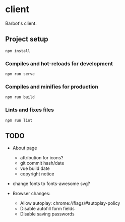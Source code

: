 # client
Barbot's client.

## Project setup
```
npm install
```

### Compiles and hot-reloads for development
```
npm run serve
```

### Compiles and minifies for production
```
npm run build
```

### Lints and fixes files
```
npm run lint
```

## TODO
* About page
    * attribution for icons?
    * git commit hash/date
    * vue build date
    * copyright notice
    
* change fonts to fonts-awesome svg?
* Browser changes:
    * Allow autoplay: chrome://flags/#autoplay-policy
    * Disable autofill form fields
    * Disable saving passwords
